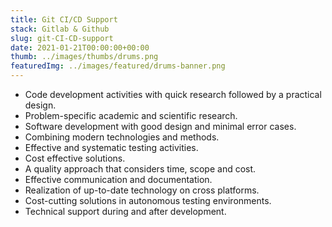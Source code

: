 ```yaml
---
title: Git CI/CD Support
stack: Gitlab & Github
slug: git-CI-CD-support
date: 2021-01-21T00:00:00+00:00
thumb: ../images/thumbs/drums.png
featuredImg: ../images/featured/drums-banner.png
---
```


*   Code development activities with quick research followed by a practical design.
*   Problem-specific academic and scientific research.
*   Software development with good design and minimal error cases.
*   Combining modern technologies and methods.
*   Effective and systematic testing activities.
*   Cost effective solutions.
*   A quality approach that considers time, scope and cost.
*   Effective communication and documentation.
*   Realization of up-to-date technology on cross platforms.
*   Cost-cutting solutions in autonomous testing environments.
*   Technical support during and after development.